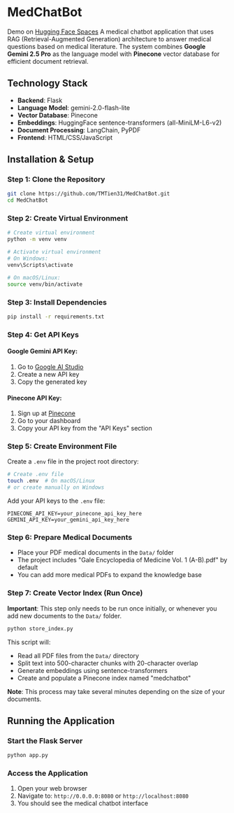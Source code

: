 # MedChatBot 

Demo on [Hugging Face Spaces](https://huggingface.co/spaces/tmt3103/MedChatBot)
A medical chatbot application that uses RAG (Retrieval-Augmented Generation) architecture to answer medical questions based on medical literature. The system combines **Google Gemini 2.5 Pro** as the language model with **Pinecone** vector database for efficient document retrieval.

## Technology Stack

- **Backend**: Flask
- **Language Model**: gemini-2.0-flash-lite
- **Vector Database**: Pinecone
- **Embeddings**: HuggingFace sentence-transformers (all-MiniLM-L6-v2)
- **Document Processing**: LangChain, PyPDF
- **Frontend**: HTML/CSS/JavaScript

## Installation & Setup

### Step 1: Clone the Repository
```bash
git clone https://github.com/TMTien31/MedChatBot.git
cd MedChatBot
```

### Step 2: Create Virtual Environment
```bash
# Create virtual environment
python -m venv venv

# Activate virtual environment
# On Windows:
venv\Scripts\activate

# On macOS/Linux:
source venv/bin/activate
```

### Step 3: Install Dependencies
```bash
pip install -r requirements.txt
```

### Step 4: Get API Keys

#### Google Gemini API Key:
1. Go to [Google AI Studio](https://makersuite.google.com/app/apikey)
2. Create a new API key
3. Copy the generated key

#### Pinecone API Key:
1. Sign up at [Pinecone](https://www.pinecone.io/)
2. Go to your dashboard
3. Copy your API key from the "API Keys" section

### Step 5: Create Environment File
Create a `.env` file in the project root directory:
```bash
# Create .env file
touch .env  # On macOS/Linux
# or create manually on Windows
```

Add your API keys to the `.env` file:
```env
PINECONE_API_KEY=your_pinecone_api_key_here
GEMINI_API_KEY=your_gemini_api_key_here
```

### Step 6: Prepare Medical Documents
- Place your PDF medical documents in the `Data/` folder
- The project includes "Gale Encyclopedia of Medicine Vol. 1 (A-B).pdf" by default
- You can add more medical PDFs to expand the knowledge base

### Step 7: Create Vector Index (Run Once)
**Important**: This step only needs to be run once initially, or whenever you add new documents to the `Data/` folder.

```bash
python store_index.py
```

This script will:
- Read all PDF files from the `Data/` directory
- Split text into 500-character chunks with 20-character overlap
- Generate embeddings using sentence-transformers
- Create and populate a Pinecone index named "medchatbot"

**Note**: This process may take several minutes depending on the size of your documents.

## Running the Application

### Start the Flask Server
```bash
python app.py
```

### Access the Application
1. Open your web browser
2. Navigate to: `http://0.0.0.0:8080` or `http://localhost:8080`
3. You should see the medical chatbot interface
